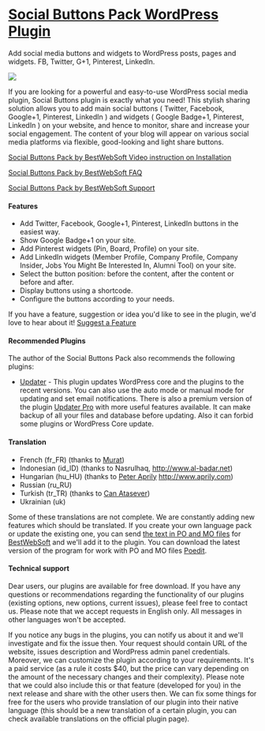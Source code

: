<a href="http://bestwebsoft.com/products/social-buttons-pack/" target=_blank>Social Buttons Pack WordPress Plugin</a>
========================

Add social media buttons and widgets to WordPress posts, pages and widgets. FB, Twitter, G+1, Pinterest, LinkedIn.

<img src="http://bestwebsoft.com/wp-content/uploads/2015/04/social-buttons-pack-banner-website.jpg" />

<p>If you are looking for a powerful and easy-to-use WordPress social media plugin, Social Buttons plugin is exactly what you need! This stylish sharing solution allows you to add main social buttons ( Twitter, Facebook, Google+1, Pinterest, LinkedIn ) and widgets ( Google Badge+1, Pinterest, LinkedIn ) on your website, and hence to monitor, share and increase your social engagement. The content of your blog will appear on various social media platforms via flexible, good-looking and light share buttons.</p>


<div class='video'></div>


<p><a href="http://www.youtube.com/watch?v=1PZPCL76aBk">Social Buttons Pack by BestWebSoft Video instruction on Installation</a></p>

<p><a href="http://wordpress.org/plugins/social-buttons-pack/faq/">Social Buttons Pack by BestWebSoft FAQ</a></p>

<p><a href="http://support.bestwebsoft.com">Social Buttons Pack by BestWebSoft Support</a></p>

<h4>Features</h4>

<ul>
<li>Add Twitter, Facebook, Google+1, Pinterest, LinkedIn buttons in the easiest way.</li>
<li>Show Google Badge+1 on your site.</li>
<li>Add Pinterest widgets (Pin, Board, Profile) on your site.</li>
<li>Add LinkedIn widgets (Member Profile, Company Profile, Company Insider, Jobs You Might Be Interested In, Alumni Tool) on your site.</li>
<li>Select the button position: before the content, after the content or before and after.</li>
<li>Display buttons using a shortcode.</li>
<li>Configure the buttons according to your needs.</li>
</ul>

<p>If you have a feature, suggestion or idea you'd like to see in the plugin, we'd love to hear about it! <a href="http://support.bestwebsoft.com/hc/en-us/requests/new">Suggest a Feature</a></p>

<h4>Recommended Plugins</h4>

<p>The author of the Social Buttons Pack also recommends the following plugins:</p>

<ul>
<li><a href="http://wordpress.org/plugins/updater/">Updater</a> - This plugin updates WordPress core and the plugins to the recent versions. You can also use the auto mode or manual mode for updating and set email notifications.
There is also a premium version of the plugin <a href="http://bestwebsoft.com/products/updater/">Updater Pro</a> with more useful features available. It can make backup of all your files and database before updating. Also it can forbid some plugins or WordPress Core update.</li>
</ul>

<h4>Translation</h4>

<ul>
<li>French (fr_FR) (thanks to <a href="mailto:wpthemefr@gmail.com">Murat</a>)</li>
<li>Indonesian (id_ID) (thanks to Nasrulhaq, <a href="http://www.al-badar.net" rel="nofollow">http://www.al-badar.net</a>)</li>
<li>Hungarian (hu_HU) (thanks to <a href="mailto:solarside09@gmail.com">Peter Aprily</a> <a href="http://www.aprily.com" rel="nofollow">http://www.aprily.com</a>)</li>
<li>Russian (ru_RU)</li>
<li>Turkish (tr_TR) (thanks to <a href="mailto:webmaster@canatasever.com">Can Atasever</a>)</li>
<li>Ukrainian (uk)</li>
</ul>

<p>Some of these translations are not complete. We are constantly adding new features which should be translated. If you create your own language pack or update the existing one, you can send <a href="http://codex.wordpress.org/Translating_WordPress">the text in PO and MO files</a> for <a href="http://support.bestwebsoft.com/hc/en-us/requests/new">BestWebSoft</a> and we'll add it to the plugin. You can download the latest version of the program for work with PO and MO files <a href="http://www.poedit.net/download.php">Poedit</a>.</p>

<h4>Technical support</h4>

<p>Dear users, our plugins are available for free download. If you have any questions or recommendations regarding the functionality of our plugins (existing options, new options, current issues), please feel free to contact us. Please note that we accept requests in English only. All messages in other languages won't be accepted.</p>

<p>If you notice any bugs in the plugins, you can notify us about it and we'll investigate and fix the issue then. Your request should contain URL of the website, issues description and WordPress admin panel credentials.
Moreover, we can customize the plugin according to your requirements. It's a paid service (as a rule it costs $40, but the price can vary depending on the amount of the necessary changes and their complexity). Please note that we could also include this or that feature (developed for you) in the next release and share with the other users then. 
We can fix some things for free for the users who provide translation of our plugin into their native language (this should be a new translation of a certain plugin, you can check available translations on the official plugin page).</p>